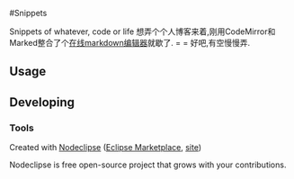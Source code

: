 #Snippets

Snippets of whatever, code or life
想弄个个人博客来着,刚用CodeMirror和Marked整合了个[在线markdown编辑器](http://albertshaw.github.io/Snippets/)就歇了. = =
好吧,有空慢慢弄.
## Usage


## Developing



### Tools


Created with [Nodeclipse](https://github.com/Nodeclipse/nodeclipse-1)
 ([Eclipse Marketplace](http://marketplace.eclipse.org/content/nodeclipse), [site](http://www.nodeclipse.org))   

Nodeclipse is free open-source project that grows with your contributions.
